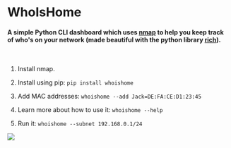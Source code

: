 # WhoIsHome
#### A simple Python CLI dashboard which uses <a href="https://nmap.org/">nmap</a> to help you keep track of who's on your network (made beautiful with the python library <a href="https://github.com/willmcgugan/rich">rich</a>).

<br>

1. Install nmap.

2. Install using pip: 
`pip install whoishome`

3. Add MAC addresses: `whoishome --add Jack=DE:FA:CE:D1:23:45`

4. Learn more about how to use it: `whoishome --help`

5. Run it: `whoishome --subnet 192.168.0.1/24`

<img src="https://raw.githubusercontent.com/jackeown/whoIsHome/main/screenshot.jpg">